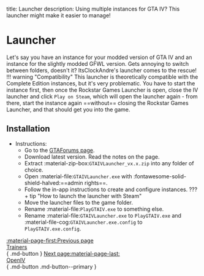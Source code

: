 title: Launcher
description: Using multiple instances for GTA IV? This launcher might make it easier to manage!

# Launcher
Let's say you have an instance for your modded version of GTA IV and an instance for the slightly modded GFWL version. Gets annoying to switch between folders, doesn't it? ItsClockAndre's launcher comes to the rescue!
!!! warning "Compatibility"
    This launcher is theoretically compatible with the Complete Edition instances, but it's very problematic. You have to start the instance first, then once the Rockstar Games Launcher is open, close the IV launcher and click `Play on Steam`, which will open the launcher again - from there, start the instance again ==without== closing the Rockstar Games Launcher, and that should get you into the game.

## Installation
- Instructions:
    * Go to the [GTAForums page](https://gtaforums.com/topic/978788-gta-iv-launcher/).
    * Download latest version. Read the notes on the page.
    * Extract :material-zip-box:`GTAIVLauncher_vx.x.zip` into any folder of choice.
    * Open :material-file:`GTAIVLauncher.exe` with :fontawesome-solid-shield-halved:==admin rights==.
    * Follow the in-app instructions to create and configure instances.
???+ tip "How to launch the launcher with Steam"
    * Move the launcher files to the game folder.
    * Rename :material-file:`PlayGTAIV.exe` to something else.
    * Rename :material-file:`GTAIVLauncher.exe` to `PlayGTAIV.exe` and :material-file-cog:`GTAIVLauncher.exe.config` to `PlayGTAIV.exe.config`.

[:material-page-first:Previous page <br>Trainers</br>](trainers.md){ .md-button } [Next page:material-page-last: <br>OpenIV</br>](openiv.md){ .md-button .md-button--primary }